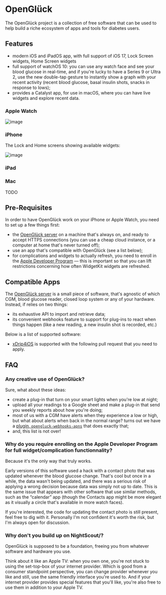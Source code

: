 # OpenGlück

The OpenGlück project is a collection of free software that can be used to help
build a riche ecosystem of apps and tools for diabetes users.

## Features

- modern iOS and iPadOS app, with full support of iOS 17, Lock Screen widgets, Home Screen widgets
- full support of watchOS 10: you can use any watch face and see your blood glucose in real-time, and if you're lucky to have a Series 9 or Ultra 2, use the new double-tap gesture to instantly show a graph with your recent activity (recent blood glucose, basal insulin shots, snacks in response to lows);
- provides a Catalyst app, for use in macOS, where you can have live widgets and explore recent data.

### Apple Watch

![image](https://github.com/open-gluck/.github/assets/66381046/00f71f7a-d6b5-491d-b175-c8c4f1f37009)

### iPhone

The Lock and Home screens showing available widgets:

![image](https://github.com/open-gluck/.github/assets/66381046/3be96363-f8f6-4d5e-b452-73c0d9b02952)

### iPad

### Mac

TODO

## Pre-Requisites

In order to have OpenGlück work on your iPhone or Apple Watch, you need to set up a few things first:

- the [OpenGlück server](https://github.com/open-gluck/opengluck-server) on a machine that's always on, and ready to accept HTTPS connections (you can use a cheap cloud instance, or a computer at home that's never turned off);
- use an app that's compatible with OpenGlück (see a list below);
- for complications and widgets to actually refresh, you need to enroll in the [Apple Developer Program](https://developer.apple.com/programs/) — this is important so that you can lift restrictions concerning how often WidgetKit widgets are refreshed.

## Compatible Apps

The [OpenGlück server](https://github.com/open-gluck/opengluck-server) is a small piece of software, that's agnostic of which CGM, blood glucose reader, closed loop system or any of your hardware. Instead, if relies on two things:
- its exhaustive API to import and retrieve data;
- its convenient webhooks feature to support for plug-ins to react when things happen (like a new reading, a new insulin shot is recorded, etc.)

Below is a list of supported software:

- [xDrip4iOS](https://xdrip4ios.readthedocs.io/en/latest/) is supported with the following pull request that you need to apply.

## FAQ

### Any creative use of OpenGlück?

Sure, what about these ideas:
- create a plug-in that turn on your smart lights when you're low at night;
- upload all your readings to a Google sheet and make a plug-in that send you weekly reports about how you're doing;
- most of us with a CGM have alerts when they experience a low or high, but what about alerts when back in the normal range? turns out we have a [plugin, `opengluck-webhooks-apns`](https://github.com/open-gluck/opengluck-webhook-apns) that does exactly that;
- and, this list is not over!

### Why do you require enrolling on the Apple Developer Program for full widget/complication functionnality?

Because it's the only way that truly works. 

Early versions of this software used a hack with a contact photo that was updated whenever the blood glucose change. That's cool but once in a while, the data wasn't being updated, and there was a serious risk of applying a wrong decision because data was simply not up to date. This is the same issue that appears with other software that use similar methods, such as the “calendar” app (though the Contacts app might be more elegant as it visually a circle that's available in more watch faces).

If you're interested, the code for updating the contact photo is still present, feel free to dig with it. Personally I'm not confident it's worth the risk, but I'm always open for discussion.

### Why don't you build up on NightScout/<other alternative>?

OpenGlück is supposed to be a foundation, freeing you from whatever software and hardware you use.

Think about it like an Apple TV: when you own one, you're not stuck to using the set-top-box of your internet provider. Which is good from a consumer standpoint perspective, you can change provider whenever you like and still, use the same friendly interface you're used to. And if your internet provider provides special features that you'll like, you're also free to use them in addition to your Apple TV.

